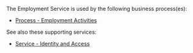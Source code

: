 The Employment Service is used by the following business process(es):
* [Process - Employment Activities](https://github.com/InlandRevenue/Gateway-Services/tree/master/Process%20-%20Employment%20Activities)

See also these supporting services:
* [Service - Identity and Access](https://github.com/InlandRevenue/Gateway-Services/tree/master/Service%20-%20Identity%20and%20Access)
